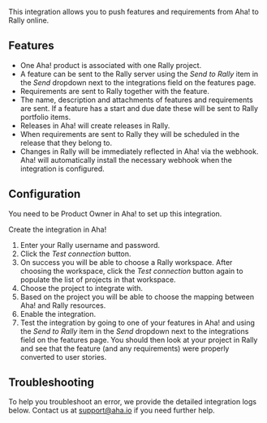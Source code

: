 This integration allows you to push features and requirements from Aha! to Rally online.

## Features

* One Aha! product is associated with one Rally project.
* A feature can be sent to the Rally server using the _Send to Rally_ item in the _Send_ dropdown next to the integrations field on the features page.
* Requirements are sent to Rally together with the feature.
* The name, description and attachments of features and requirements are sent. If a feature has a start and due date these will be sent to Rally portfolio items.
* Releases in Aha! will create releases in Rally.
* When requirements are sent to Rally they will be scheduled in the release that they belong to. 
* Changes in Rally will be immediately reflected in Aha! via the webhook. Aha! will automatically install the necessary webhook when the integration is configured.

## Configuration

You need to be Product Owner in Aha! to set up this integration.

Create the integration in Aha!

1. Enter your Rally username and password.
2. Click the _Test connection_ button.
3. On success you will be able to choose a Rally workspace. After choosing the workspace, click the _Test connection_ button again to populate the list of projects in that workspace.
4. Choose the project to integrate with. 
5. Based on the project you will be able to choose the mapping between Aha! and Rally resources.
6. Enable the integration.
7. Test the integration by going to one of your features in Aha! and using the _Send to Rally_ item in the _Send_ dropdown next to the integrations field on the features page. You should then look at your project in Rally and see that the feature (and any requirements) were properly converted to user stories.

## Troubleshooting

To help you troubleshoot an error, we provide the detailed integration logs below. Contact us at support@aha.io if you need further help.
